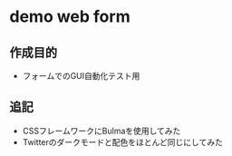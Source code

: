 # demo web form

## 作成目的

- フォームでのGUI自動化テスト用

## 追記

- CSSフレームワークにBulmaを使用してみた
- Twitterのダークモードと配色をほとんど同じにしてみた